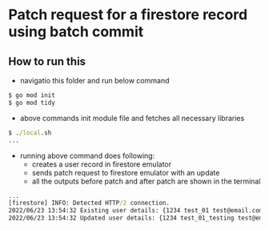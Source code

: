 # Patch request for a firestore record using batch commit

## How to run this

- navigatio this folder and run below command
```cmd
$ go mod init
$ go mod tidy
```
- above commands init module file and fetches all necessary libraries
```cmd
$ ./local.sh
...
```
- running above command does following:
  - creates a user record in firestore emulator
  - sends patch request to firestore emulator with an update
  - all the outputs before patch and after patch are shown in the terminal

```cmd
...
[firestore] INFO: Detected HTTP/2 connection.
2022/06/23 13:54:32 Existing user details: {1234 test_01 test@email.com testing}
2022/06/23 13:54:32 Updated user details: {1234 test_01_testing test@email.com testing}

```
